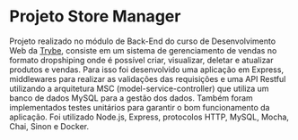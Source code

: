 # Projeto Store Manager

Projeto realizado no módulo de Back-End do curso de Desenvolvimento Web da [Trybe](https://www.betrybe.com/), consiste em um sistema de gerenciamento de vendas no formato dropshiping onde é possível criar, visualizar, deletar e atualizar produtos e vendas. Para isso foi desenvolvido uma aplicação em Express, middlewares para realizar as validações das requisições e uma API Restful utilizando a arquitetura MSC (model-service-controller) que utiliza um banco de dados MySQL para a gestão dos dados. Também foram implementados testes unitários para garantir o bom funcionamento da aplicação. Foi utilizado Node.js, Express, protocolos HTTP, MySQL, Mocha, Chai, Sinon e Docker.
